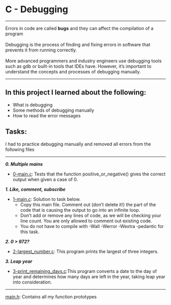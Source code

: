 # C - Debugging
***
Errors in code are called **bugs** and they can affect the compilation of a program<br><br>
Debugging is the process of finding and fixing errors in software that prevents it from running correctly. <br><br>
More advanced programmers and industry engineers use debugging tools such as gdb or built-in tools that IDEs have. However, it’s important to understand the concepts and processes of debugging manually.
***
## In this project I learned about the following:
 * What is debugging
 * Some methods of debugging manually
 * How to read the error messages

## Tasks:
I had to practice debugging manually and removed all errors from the following files
***
_**0. Multiple mains**_
  * [0-main.c](./0-main.c): Tests that the function positive_or_negative() gives the correct output when given a case of 0.

_**1. Like, comment, subscribe**_
  * [1-main.c](./1-main.c): Solution to task below.
    * Copy this main file. Comment out (don’t delete it!) the part of the code that is causing the output to go into an infinite loop.
    * Don’t add or remove any lines of code, as we will be checking your line count. You are only allowed to comment out existing code.
    * You do not have to compile with -Wall -Werror -Wextra -pedantic for this task.

_**2. 0 > 972?**_
  * [2-largest_number.c](./2-largest_number.c): This program prints the largest of three integers.

_**3. Leap year**_
  * [3-print_remaining_days.c](./3-print_remaining_days.c):This program converts a date to the day of year and determines how many days are left in the year, taking leap year into consideration.
***
[main.h](./main.h): Contains all my function prototypes
